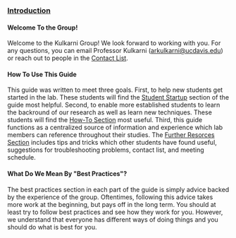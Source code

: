 ### [Introduction](#introduction)

#### Welcome To the Group!

Welcome to the Kulkarni Group! We look forward to working with you. For any questions, you can email Professor Kulkarni (arkulkarni@ucdavis.edu) or reach out to people in the [Contact List]().

#### How To Use This Guide

This guide was written to meet three goals. First, to help new students get started in the lab. These students will find the [Student Startup](https://github.com/kul-group/Group-Handbook#student-startup) section of the guide most helpful. Second, to enable more established students to learn the backround of our research as well as learn new techniques. These students will find the [How-To Section](https://github.com/kul-group/Group-Handbook#how-to-guides) most useful. Third, this guide functions as a centralized source of information and experience which lab members can reference throughout their studies. The [Further Resorces Section](https://github.com/kul-group/Group-Handbook/blob/master/README.md#further-resources) includes tips and tricks which other students have found useful, suggestions for troubleshooting problems, contact list, and meeting schedule.

#### What Do We Mean By "Best Practices"?

The best practices section in each part of the guide is simply advice backed by the experience of the group. Oftentimes, following this advice takes more work at the beginning, but pays off in the long term. You should at least try to follow best practices and see how they work for you. However, we understand that everyone has different ways of doing things and you should do what is best for you. 
